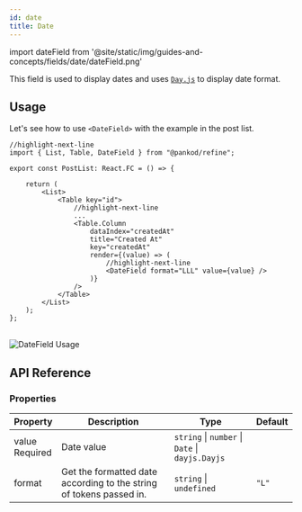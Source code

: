 ```yaml
---
id: date
title: Date
---
```


import dateField from '@site/static/img/guides-and-concepts/fields/date/dateField.png'

This field is used to display dates and uses [`Day.js`](https://day.js.org/docs/en/display/format) to display date format.

## Usage

Let's see how to use `<DateField>` with the example in the post list.

```tsx
//highlight-next-line 
import { List, Table, DateField } from "@pankod/refine";

export const PostList: React.FC = () => {

    return (
        <List>
            <Table key="id">
                //highlight-next-line 
                ...
                <Table.Column
                    dataIndex="createdAt"
                    title="Created At"
                    key="createdAt"
                    render={(value) => (
                        //highlight-next-line
                        <DateField format="LLL" value={value} />
                    )}
                />
            </Table>
        </List>
    );
};
```

<br/>
<div>
    <img src={dateField} alt="DateField Usage"/>
</div>

## API Reference

### Properties

| Property                                       | Description                                                         | Type                                            | Default |
| ---------------------------------------------- | ------------------------------------------------------------------- | ----------------------------------------------- | ------- |
| value <div className="required">Required</div> | Date value                                                          | `string` \| `number` \| `Date` \| `dayjs.Dayjs` |         |
| format                                         | Get the formatted date according to the string of tokens passed in. | `string` \| `undefined`                         | `"L"`   |
